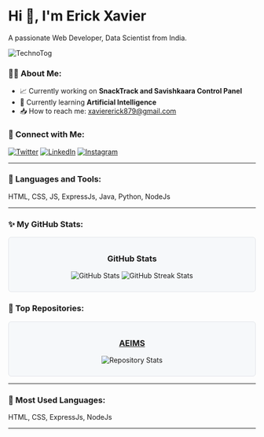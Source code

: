 # Hi 👋, I'm Erick Xavier

A passionate Web Developer, Data Scientist from India.
<p align="left"> <img src="https://komarev.com/ghpvc/?username=TechnoTOG&label=Profile%20views&color=0e75b6&style=flat" alt="TechnoTog" /> </p>

### 🕵‍♂️ About Me:

- 📈 Currently working on **SnackTrack and Savishkaara Control Panel**
- 🌿 Currently learning **Artificial Intelligence**
- 📥 How to reach me: [xaviererick879@gmail.com](mailto:xaviererick879@gmail.com)

### 🔗 Connect with Me:

<a href="https://x.com/ErickXavier879" target="_blank"><img src="https://skillicons.dev/icons?i=twitter" alt="Twitter" /></a> 
<a href="https://www.linkedin.com/in/erickxavier" target="_blank"><img src="https://skillicons.dev/icons?i=linkedin" alt="LinkedIn" /></a> 
<a href="https://www.instagram.com/erickxavier879" target="_blank"><img src="https://skillicons.dev/icons?i=instagram" alt="Instagram" /></a>

---

### 🔧 Languages and Tools:

HTML, CSS, JS, ExpressJs, Java, Python, NodeJs

---

### ✨ My GitHub Stats:

<div align="center" style="border: 1px solid #e1e4e8; border-radius: 6px; padding: 10px; background: #f6f8fa;">
  <h3>GitHub Stats</h3>
  <p>
    <img src="https://github-readme-stats.vercel.app/api?username=TechnoTOG&show_icons=true&theme=dark" alt="GitHub Stats" />
    <img src="https://github-readme-streak-stats.herokuapp.com/?user=TechnoTOG&theme=dark" alt="GitHub Streak Stats" />
  </p>
</div>



### 🔄 Top Repositories:

<div align="center" style="border: 1px solid #e1e4e8; border-radius: 6px; padding: 10px; background: #f6f8fa;">
  <h3><a href="https://github.com/devkiraa/AEIMS" target="_blank">AEIMS</a></h3>
  <p>
    <img src="https://github-readme-stats.vercel.app/api/pin/?username=devkiraa&repo=AEIMS&theme=dark" alt="Repository Stats" />
  </p>
</div>



---

### 🔬 Most Used Languages:

HTML, CSS, ExpressJs, NodeJs

---



<!--
**TechnoTOG/TechnoTOG** is a ✨ _special_ ✨ repository because its `README.md` (this file) appears on your GitHub profile.

Here are some ideas to get you started:

- 🔭 I’m currently working on ...
- 🌱 I’m currently learning ...
- 👯 I’m looking to collaborate on ...
- 🤔 I’m looking for help with ...
- 💬 Ask me about ...
- 📫 How to reach me: ...
- 😄 Pronouns: ...
- ⚡ Fun fact: ...
-->
